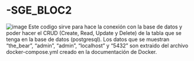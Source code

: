 # -SGE_BLOC2
![image](https://github.com/user-attachments/assets/b804ce35-310b-4662-a14a-3d4a7d28bd9a)
Este codigo sirve para hace la conexión con la base de datos y poder hacer el CRUD (Create, Read, Update y Delete) de la tabla que se tenga en la base de datos (postgresql).
Los datos que se muestran “the_bear”, “admin”, “admin”, “localhost” y “5432” son extraido del archivo docker-compose.yml creado en la documentación de Docker.

